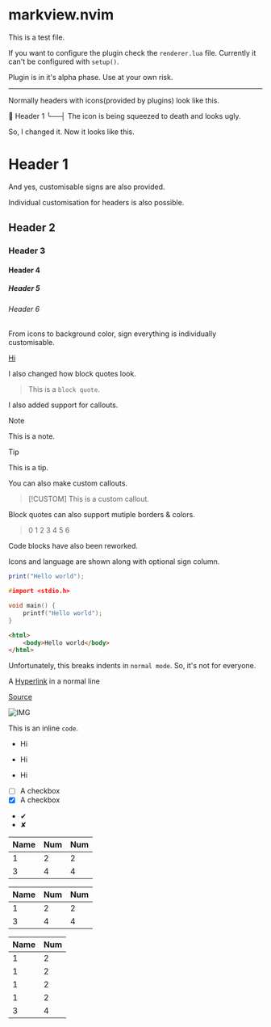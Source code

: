 # markview.nvim

This is a test file.

If you want to configure the plugin check the `renderer.lua` file. Currently it can't be configured with `setup()`.

Plugin is in it's alpha phase. Use at your own risk.





---









Normally headers with icons(provided by plugins) look like this.

󰼎 Header 1
╰──┤ The icon is being squeezed to death and looks ugly.

So, I changed it. Now it looks like this.

# Header 1

And yes, customisable signs are also provided.

Individual customisation for headers is also possible.

## Header 2

### Header 3

#### Header 4

##### Header 5

###### Header 6


From icons to background color, sign everything is individually customisable.


[Hi](https://test.com)


I also changed how block quotes look.

> This is a `block quote`.

I also added support for callouts.

>[!NOTE]
> This is a note.

>[!TIP]
> This is a tip.

You can also make custom callouts.

>[!CUSTOM]
> This is a custom callout.

Block quotes can also support mutiple borders & colors.

> 0
> 1
> 2
> 3
> 4
> 5
> 6



Code blocks have also been reworked.

Icons and language are shown along with optional sign column.

```lua
print("Hello world");
```

```c
#import <stdio.h>

void main() {
    printf("Hello world");
}
```

```html
<html>
    <body>Hello world</body>
</html>
```
Unfortunately, this breaks indents in `normal mode`. So, it's not for everyone.





A [Hyperlink](https://example.com) in a normal line

[Source](https://example.com)


![IMG](https://image.com)



This is an inline `code`.

- Hi

+ Hi

* Hi


- [ ] A checkbox
- [X] A checkbox
-  ✔ 
-  ✘ 



| Name        | Num | Num |
|-------------|-----|-----|
| 1           | 2   | 2   |
| 3           | 4   | 4   |



| Name   | Num | Num |
|--------|-----|-----|
| 1      | 2   | 2   |
| 3      | 4   | 4   |


| Name   | Num |
|--------|-----|
| 1      | 2   |
| 1      | 2   |
| 1      | 2   |
| 1      | 2   |
| 3      | 4   |

